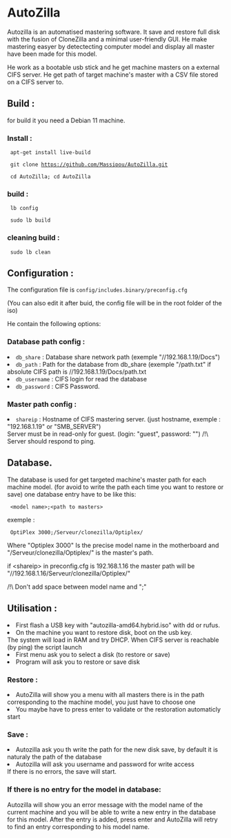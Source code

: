 # AutoZilla
Autozilla is an automatised mastering software.
It save and restore full disk with the fusion of CloneZilla and a minimal user-friendly GUI.
He make mastering easyer by detectecting computer model and display all master have been made for this model.

He work as a bootable usb stick and he get machine masters on a external CIFS server.
He get path of target machine's master with a CSV file stored on a CIFS server to.

## Build :

for build it you need a Debian 11 machine.

### Install :
<code> apt-get install live-build </code>

<code> git clone https://github.com/Massipou/AutoZilla.git </code> 

<code> cd AutoZilla; cd AutoZilla </code> 
  
### build :
<code> lb config </code>

<code> sudo lb build </code>
  
### cleaning build :

<code> sudo lb clean </code>

## Configuration : 

The configuration file is <code>config/includes.binary/preconfig.cfg</code>

(You can also edit it after buid, the config file will be in the root folder of the iso)

He contain the following options:

### Database path config :

<li><code>db_share</code> : Database share network path (exemple "//192.168.1.19/Docs")</li>
<li><code>db_path</code> : Path for the database from db_share (exemple "/path.txt" if absolute CIFS path is //192.168.1.19/Docs/path.txt</li>
<li><code>db_username</code> : CIFS login for read the database</li>
<li><code>db_password</code> : CIFS Password.</li>

### Master path config :

<li><code>shareip</code> : Hostname of CIFS mastering server. (just hostname, exemple : "192.168.1.19" or "SMB_SERVER")</li>
Server must be in read-only for guest. (login: "guest", password: "")
/!\ Server should respond to ping.

## Database.

The database is used for get targeted machine's master path for each machine model. (for avoid to write the path each time you want to restore or save)
one database entry have to be like this:

<code> &lt;model name&gt;;&lt;path to masters&gt; </code>

exemple :

<code> OptiPlex 3000;/Serveur/clonezilla/Optiplex/ </code>

Where "Optiplex 3000" Is the precise model name in the motherboard
and "/Serveur/clonezilla/Optiplex/" is the master's path.

if &lt;shareip&gt; in preconfig.cfg is 192.168.1.16
the master path will be "//192.168.1.16/Serveur/clonezilla/Optiplex/"

/!\ Don't add space between model name and ";"

## Utilisation :

<li>First flash a USB key with "autozilla-amd64.hybrid.iso" with dd or rufus.</li>
<li>On the machine you want to restore disk, boot on the usb key.</li>
The system will load in RAM and try DHCP. When CIFS server is reachable (by ping) the script launch
<li>First menu ask you to select a disk (to restore or save)</li>
<li>Program will ask you to restore or save disk</li>

### Restore :
<li> AutoZilla will show you a menu with all masters there is in the path corresponding to the machine model, you just have to choose one </li>
<li> You maybe have to press enter to validate or the restoration automaticly start </li>

### Save :
<li> Autozilla ask you th write the path for the new disk save, by default it is naturaly the path of the database<Lli>
<li> Autozilla will ask you username and password for write access </li>
If there is no errors, the save will start.

### If there is no entry for the model in database:

Autozilla will show you an error message with the model name of the current machine and you will be able to write a new entry in the database for this model.
After the entry is added, press enter and AutoZilla will retry to find an entry corresponding to his model name.
